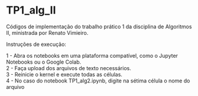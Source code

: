 # TP1_alg_II

Códigos de implementação do trabalho prático 1 da disciplina de Algoritmos II, ministrada por Renato Vimieiro.

Instruções de execução:

1 - Abra os notebooks em uma plataforma compatível, como o Jupyter Notebooks ou o Google Colab.\
2 - Faça upload dos arquivos de texto necessários.\
3 - Reinicie o kernel e execute todas as células.\
4 - No caso do notebook TP1_alg2.ipynb, digite na sétima célula o nome do arquivo
